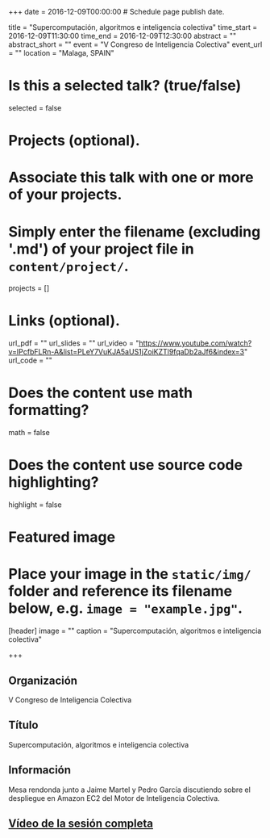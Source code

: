 +++
date = 2016-12-09T00:00:00  # Schedule page publish date.

title = "Supercomputación, algoritmos e inteligencia colectiva"
time_start = 2016-12-09T11:30:00
time_end = 2016-12-09T12:30:00
abstract = ""
abstract_short = ""
event = "V Congreso de Inteligencia Colectiva"
event_url = ""
location = "Malaga, SPAIN"

# Is this a selected talk? (true/false)
selected = false

# Projects (optional).
#   Associate this talk with one or more of your projects.
#   Simply enter the filename (excluding '.md') of your project file in `content/project/`.
projects = []

# Links (optional).
url_pdf = ""
url_slides = ""
url_video = "https://www.youtube.com/watch?v=IPcfbFLRn-A&list=PLeY7VuKJA5aUS1jZoiKZTl9fqaDb2aJf6&index=3"
url_code = ""

# Does the content use math formatting?
math = false

# Does the content use source code highlighting?
highlight = false

# Featured image
# Place your image in the `static/img/` folder and reference its filename below, e.g. `image = "example.jpg"`.
[header]
image = ""
caption = "Supercomputación, algoritmos e inteligencia colectiva"

+++

<h2>Organización</h2>

V Congreso de Inteligencia Colectiva

<h2>Título</h2>

Supercomputación, algoritmos e inteligencia colectiva

<h2>Información</h2>

Mesa rendonda junto a Jaime Martel y Pedro García discutiendo sobre el despliegue en Amazon EC2 del Motor de Inteligencia Colectiva.

<h2><a href="https://www.youtube.com/watch?v=IPcfbFLRn-A&list=PLeY7VuKJA5aUS1jZoiKZTl9fqaDb2aJf6&index=3" target="_blank">Vídeo de la sesión completa</a></h2>